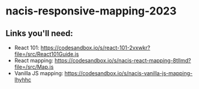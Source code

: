 # nacis-responsive-mapping-2023

## Links you'll need:

- React 101: https://codesandbox.io/s/react-101-2vxwkr?file=/src/React101Guide.js
- React mapping: https://codesandbox.io/s/nacis-react-mapping-8tllmd?file=/src/Map.js
- Vanilla JS mapping: https://codesandbox.io/s/nacis-vanilla-js-mapping-lhyhhc
